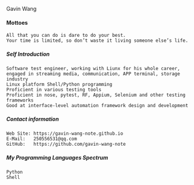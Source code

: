 Gavin Wang


#### Mottoes

    All that you can do is dare to do your best.
    Your time is limited, so don’t waste it living someone else’s life.


##### Self Introduction

    Software test engineer, working with Liunx for his whole career, engaged in streaming media, communication, APP terminal, storage industry
    Linux platform Shell/Python programming
    Proficient in various testing tools
    Proficient in nose, pytest, RF, Appium, Selenium and other testing frameworks
    Good at interface-level automation framework design and development


##### Contact information 

    Web Site: https://gavin-wang-note.github.io
    E-Mail:   250556531@qq.com
    GitHub:   https://github.com/gavin-wang-note


##### My Programming Languages Spectrum

    Python
    Shell

